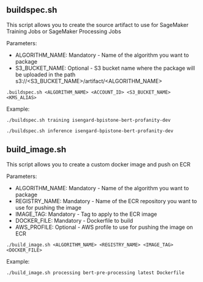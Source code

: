 ## buildspec.sh

This script allows you to create the source artifact to use for SageMaker Training Jobs or SageMaker Processing Jobs

Parameters:
* ALGORITHM_NAME: Mandatory - Name of the algorithm you want to package
* S3_BUCKET_NAME: Optional - S3 bucket name where the package will be uploaded in the path s3://<S3_BUCKET_NAME>/artifact/<ALGORITHM_NAME>

```
.buildspec.sh <ALGORITHM_NAME> <ACCOUNT_ID> <S3_BUCKET_NAME> <KMS_ALIAS>
```

Example:

```
./buildspec.sh training isengard-bpistone-bert-profanity-dev

./buildspec.sh inference isengard-bpistone-bert-profanity-dev
```

## build_image.sh

This script allows you to create a custom docker image and push on ECR

Parameters:
* ALGORITHM_NAME: Mandatory - Name of the algorithm you want to package
* REGISTRY_NAME: Mandatory - Name of the ECR repository you want to use for pushing the image
* IMAGE_TAG: Mandatory - Tag to apply to the ECR image
* DOCKER_FILE: Mandatory - Dockerfile to build
* AWS_PROFILE: Optional - AWS profile to use for pushing the image on ECR

```
./build_image.sh <ALGORITHM_NAME> <REGISTRY_NAME> <IMAGE_TAG> <DOCKER_FILE>
```

Example:

```
./build_image.sh processing bert-pre-processing latest Dockerfile
```